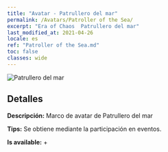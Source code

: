 ```yaml
---
title: "Avatar - Patrullero del mar"
permalink: /Avatars/Patroller of the Sea/
excerpt: "Era of Chaos  Patrullero del mar"
last_modified_at: 2021-04-26
locale: es
ref: "Patroller of the Sea.md"
toc: false
classes: wide
---
```

 ![Patrullero del mar](/images/a/avatarFrame_102.png)

## Detalles

 **Descripción:** Marco de avatar de Patrullero del mar 

 **Tips:** Se obtiene mediante la participación en eventos. 

 **Is available:**  + 

